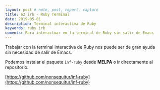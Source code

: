 ```yaml
---
layout: post # note, post, report, capture
title: 62 irb - Ruby Terminal
date: 2019-05-01
description: Terminal interactiva de Ruby
keywords: ruby irb
coments: Para interactuar en la terminal de Ruby sin salir de Emacs
---
```


Trabajar con la terminal interactiva de Ruby nos puede ser de gran ayuda sin necesidad de salir de Emacs.

Podemos instalar el paquete `inf-ruby` desde **MELPA** o ir directamente al repositorio:

[https://github.com/nonsequitur/inf-ruby](https://github.com/nonsequitur/inf-ruby)
